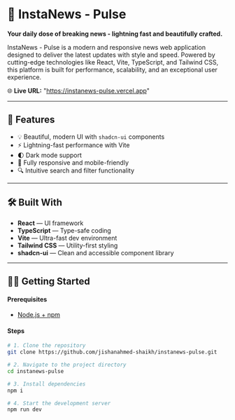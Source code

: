 # 📰 InstaNews - Pulse

**Your daily dose of breaking news - lightning fast and beautifully crafted.**

InstaNews - Pulse is a modern and responsive news web application designed to deliver the latest updates with style and speed. Powered by cutting-edge technologies like React, Vite, TypeScript, and Tailwind CSS, this platform is built for performance, scalability, and an exceptional user experience.

🌐 **Live URL:** "https://instanews-pulse.vercel.app"

---

## 🚀 Features

- 💡 Beautiful, modern UI with `shadcn-ui` components
- ⚡ Lightning-fast performance with Vite
- 🌓 Dark mode support
- 📱 Fully responsive and mobile-friendly
- 🔍 Intuitive search and filter functionality

---

## 🛠️ Built With

- **React** — UI framework
- **TypeScript** — Type-safe coding
- **Vite** — Ultra-fast dev environment
- **Tailwind CSS** — Utility-first styling
- **shadcn-ui** — Clean and accessible component library

---

## 🧑‍💻 Getting Started

#### Prerequisites

- [Node.js + npm](https://github.com/nvm-sh/nvm#installing-and-updating)

#### Steps

```bash
# 1. Clone the repository
git clone https://github.com/jishanahmed-shaikh/instanews-pulse.git

# 2. Navigate to the project directory
cd instanews-pulse

# 3. Install dependencies
npm i

# 4. Start the development server
npm run dev
```
